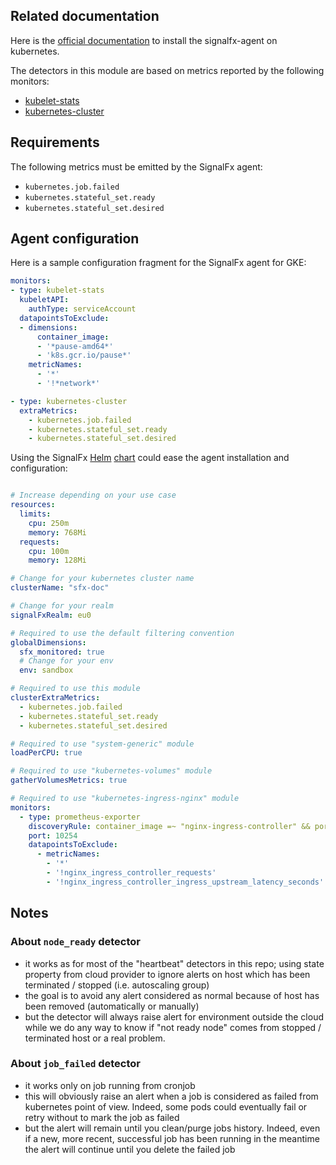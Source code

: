 ## Related documentation

Here is the [official documentation](https://docs.signalfx.com/en/latest/integrations/kubernetes/k8s-quick-install.html) 
to install the signalfx-agent on kubernetes.

The detectors in this module are based on metrics reported by the following monitors:
* [kubelet-stats](https://docs.signalfx.com/en/latest/integrations/agent/monitors/kubelet-stats.html)
* [kubernetes-cluster](https://docs.signalfx.com/en/latest/integrations/agent/monitors/kubernetes-cluster.html)

## Requirements

The following metrics must be emitted by the SignalFx agent:

- `kubernetes.job.failed`
- `kubernetes.stateful_set.ready`
- `kubernetes.stateful_set.desired`

## Agent configuration

Here is a sample configuration fragment for the SignalFx agent for GKE:

```yaml
monitors:
- type: kubelet-stats
  kubeletAPI:
    authType: serviceAccount
  datapointsToExclude:
  - dimensions:
      container_image:
      - '*pause-amd64*'
      - 'k8s.gcr.io/pause*'
    metricNames:
      - '*'
      - '!*network*'

- type: kubernetes-cluster
  extraMetrics:
    - kubernetes.job.failed
    - kubernetes.stateful_set.ready
    - kubernetes.stateful_set.desired
```

Using the SignalFx [Helm](https://helm.sh/) [chart](https://github.com/signalfx/signalfx-agent/tree/master/deployments/k8s/helm/signalfx-agent)
could ease the agent installation and configuration:

```yaml

# Increase depending on your use case
resources:
  limits:
    cpu: 250m
    memory: 768Mi
  requests:
    cpu: 100m
    memory: 128Mi

# Change for your kubernetes cluster name
clusterName: "sfx-doc"

# Change for your realm
signalFxRealm: eu0

# Required to use the default filtering convention
globalDimensions:
  sfx_monitored: true
  # Change for your env
  env: sandbox

# Required to use this module
clusterExtraMetrics:
  - kubernetes.job.failed
  - kubernetes.stateful_set.ready
  - kubernetes.stateful_set.desired

# Required to use "system-generic" module
loadPerCPU: true

# Required to use "kubernetes-volumes" module
gatherVolumesMetrics: true

# Required to use "kubernetes-ingress-nginx" module
monitors:
  - type: prometheus-exporter
    discoveryRule: container_image =~ "nginx-ingress-controller" && port == 10254
    port: 10254
    datapointsToExclude:
      - metricNames:
        - '*'
        - '!nginx_ingress_controller_requests'
        - '!nginx_ingress_controller_ingress_upstream_latency_seconds'
```

## Notes

### About `node_ready` detector

- it works as for most of the "heartbeat" detectors in this repo; using state property from cloud provider to ignore alerts on host which has been terminated / stopped (i.e. autoscaling group)
- the goal is to avoid any alert considered as normal because of host has been removed (automatically or manually)
- but the detector will always raise alert for environment outside the cloud while we do any way to know if "not ready node" comes from stopped / terminated host or a real problem.

### About `job_failed` detector

- it works only on job running from cronjob
- this will obviously raise an alert when a job is considered as failed from kubernetes point of view. Indeed, some pods could eventually fail or retry without to mark the job as failed
- but the alert will remain until you clean/purge jobs history. Indeed, even if a new, more recent, successful job has been running in the meantime the alert will continue until you delete the failed job
